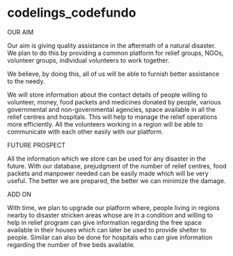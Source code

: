# codelings_codefundo

OUR AIM

Our aim is giving quality assistance in the aftermath of a natural disaster. We plan to do this by providing a common platform for relief groups, NGOs, volunteer groups, individual volunteers to work together.

We believe, by doing this, all of us will be able to furnish better assistance to the needy.

We will store information about the contact details of people willing to volunteer, money, food packets and medicines donated by people, various governmental and non-governmental agencies, space available in all the relief centres and hospitals. This will help to manage the relief operations more efficiently.
All the volunteers working in a region will be able to communicate with each other easily with our platform.

FUTURE PROSPECT

All the information which we store can be used for any disaster in the future. With our database, prejudgment of the number of relief centres, food packets and manpower needed can be easily made which will be very useful. The better we are prepared, the better we can minimize the damage.

ADD ON  

With time, we plan to upgrade our platform where, people living in regions nearby to disaster stricken areas whose are in a condition and willing to help in relief program can give information regarding the free space available in their houses which can later be used to provide shelter to people. Similar can also be done for hospitals who can give information regarding the number of free beds available.

